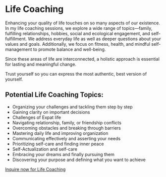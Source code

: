 # Life Coaching

Enhancing your quality of life touches on so many aspects of our existence. In my life coaching sessions, we explore a wide range of topics—family, fulfilling relationships, hobbies, social and ecological engagement, and self-fulfillment. We address everyday life as well as deeper questions about your values and goals. Additionally, we focus on fitness, health, and mindful self-management to promote balance and well-being.

Since these areas of life are interconnected, a holistic approach is essential for lasting and meaningful change.

Trust yourself so you can express the most authentic, best version of yourself.

## Potential Life Coaching Topics:

- Organizing your challenges and tackling them step by step
- Gaining clarity on important decisions
- Challenges of Expat life
- Navigating relationship, family, or friendship conflicts
- Overcoming obstacles and breaking through barriers
- Mastering daily life and improving organization
- Communicating effectively and asserting your needs
- Prioritizing self-care and finding inner peace
- Self-Actualization and self-care
- Embracing your dreams and finally pursuing them
- Discovering your purpose and defining what you want to achieve


[Inquire now for Life Coaching](contact.md)
